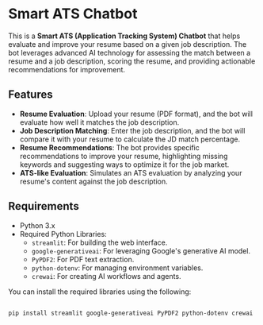 # Smart ATS Chatbot

This is a **Smart ATS (Application Tracking System) Chatbot** that helps evaluate and improve your resume based on a given job description. The bot leverages advanced AI technology for assessing the match between a resume and a job description, scoring the resume, and providing actionable recommendations for improvement.

## Features

- **Resume Evaluation**: Upload your resume (PDF format), and the bot will evaluate how well it matches the job description.
- **Job Description Matching**: Enter the job description, and the bot will compare it with your resume to calculate the JD match percentage.
- **Resume Recommendations**: The bot provides specific recommendations to improve your resume, highlighting missing keywords and suggesting ways to optimize it for the job market.
- **ATS-like Evaluation**: Simulates an ATS evaluation by analyzing your resume's content against the job description.

## Requirements

- Python 3.x
- Required Python Libraries:
  - `streamlit`: For building the web interface.
  - `google-generativeai`: For leveraging Google's generative AI model.
  - `PyPDF2`: For PDF text extraction.
  - `python-dotenv`: For managing environment variables.
  - `crewai`: For creating AI workflows and agents.

You can install the required libraries using the following:

```bash

pip install streamlit google-generativeai PyPDF2 python-dotenv crewai


